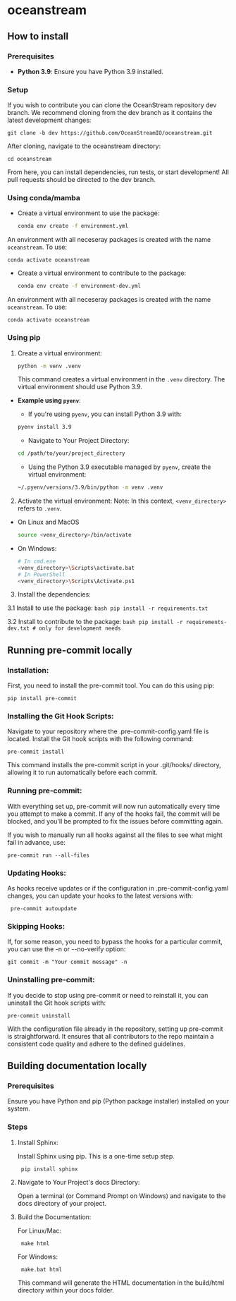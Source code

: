 # oceanstream

## How to install

### Prerequisites

- **Python 3.9**: Ensure you have Python 3.9 installed.

### Setup

If you wish to contribute you can clone the OceanStream repository dev branch. We recommend cloning from the dev branch as it contains the latest development changes:

    git clone -b dev https://github.com/OceanStreamIO/oceanstream.git

After cloning, navigate to the oceanstream directory:

    cd oceanstream

From here, you can install dependencies, run tests, or start development!
All pull requests should be directed to the dev branch.

### Using conda/mamba
 - Create a virtual environment to use the package:
    ```bash
    conda env create -f environment.yml
    ```
An environment with all neceseray packages is created with the name `oceanstream`.
To use:

    conda activate oceanstream

 - Create a virtual environment to contribute to the package:
    ```bash
    conda env create -f environment-dev.yml
    ```
An environment with all neceseray packages is created with the name `oceanstream`.
To use:

    conda activate oceanstream

### Using pip

1. Create a virtual environment:
    ```bash
    python -m venv .venv
    ```
    This command creates a virtual environment in the `.venv` directory.
    The virtual environment should use Python 3.9.

- **Example using `pyenv`**:

    - If you're using `pyenv`, you can install Python 3.9 with:
    ```bash
    pyenv install 3.9
    ```

    - Navigate to Your Project Directory:
    ```bash
    cd /path/to/your/project_directory
    ```

    - Using the Python 3.9 executable managed by `pyenv`, create the virtual environment:
    ```bash
    ~/.pyenv/versions/3.9/bin/python -m venv .venv
    ```

2. Activate the virtual environment:
Note: In this context, `<venv_directory>` refers to `.venv`.
* On Linux and MacOS
    ```bash
    source <venv_directory>/bin/activate
    ```
* On Windows:
    ```bash
    # In cmd.exe
    <venv_directory>\Scripts\activate.bat
    # In PowerShell
    <venv_directory>\Scripts\Activate.ps1
    ```

3. Install the dependencies:

3.1 Install to use the package:
    ```bash
    pip install -r requirements.txt
    ```

3.2 Install to contribute to the package:
    ```bash
    pip install -r requirements-dev.txt # only for development needs
    ```

## Running pre-commit locally

### Installation:
First, you need to install the pre-commit tool. You can do this using pip:

    pip install pre-commit

### Installing the Git Hook Scripts:
Navigate to your repository where the .pre-commit-config.yaml file is located. Install the Git hook scripts with the following command:

    pre-commit install

This command installs the pre-commit script in your .git/hooks/ directory, allowing it to run automatically before each commit.

### Running pre-commit:
With everything set up, pre-commit will now run automatically every time you attempt to make a commit. If any of the hooks fail, the commit will be blocked, and you'll be prompted to fix the issues before committing again.

If you wish to manually run all hooks against all the files to see what might fail in advance, use:

    pre-commit run --all-files

### Updating Hooks:
As hooks receive updates or if the configuration in .pre-commit-config.yaml changes, you can update your hooks to the latest versions with:

     pre-commit autoupdate

### Skipping Hooks:
If, for some reason, you need to bypass the hooks for a particular commit, you can use the -n or --no-verify option:


    git commit -m "Your commit message" -n

### Uninstalling pre-commit:
If you decide to stop using pre-commit or need to reinstall it, you can uninstall the Git hook scripts with:


    pre-commit uninstall

With the configuration file already in the repository, setting up pre-commit is straightforward. It ensures that all contributors to the repo maintain a consistent code quality and adhere to the defined guidelines.

## Building documentation locally

### Prerequisites

Ensure you have Python and pip (Python package installer) installed on your system.

### Steps

1. Install Sphinx:

    Install Sphinx using pip. This is a one-time setup step.

        pip install sphinx

2. Navigate to Your Project's docs Directory:

    Open a terminal (or Command Prompt on Windows) and navigate to the docs directory of your project.

3. Build the Documentation:

    For Linux/Mac:

        make html

    For Windows:

        make.bat html

    This command will generate the HTML documentation in the build/html directory within your docs folder.
